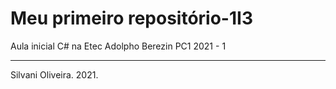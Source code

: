 # Meu primeiro repositório-1I3

Aula inicial C# na Etec Adolpho Berezin PC1 2021 - 1

---
Silvani Oliveira. 2021.
